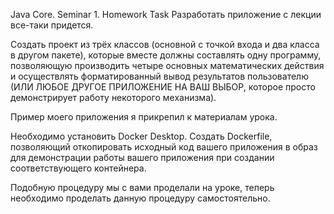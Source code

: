 Java Core. Seminar 1. Homework
Task
Разработать приложение с лекции все-таки придется.

Создать проект из трёх классов (основной с точкой входа и два класса в другом пакете), которые вместе должны составлять одну программу, позволяющую производить четыре основных математических действия и осуществлять форматированный вывод результатов пользователю (ИЛИ ЛЮБОЕ ДРУГОЕ ПРИЛОЖЕНИЕ НА ВАШ ВЫБОР, которое просто демонстрирует работу некоторого механизма).

Пример моего приложения я прикрепил к материалам урока.

Необходимо установить Docker Desktop. Создать Dockerfile, позволяющий откопировать исходный код вашего приложения в образ для демонстрации работы вашего приложения при создании соответствующего контейнера.

Подобную процедуру мы с вами проделали на уроке, теперь необходимо проделать данную процедуру самостоятельно.
